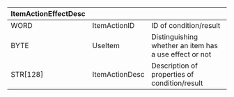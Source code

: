 | ItemActionEffectDesc |                |                                                        |
| -------------------- | -------------- | ------------------------------------------------------ |
| WORD                 | ItemActionID   | ID of condition/result                                 |
| BYTE                 | UseItem        | Distinguishing whether an item has a use effect or not |
| STR[128]             | ItemActionDesc | Description of properties of condition/result          |